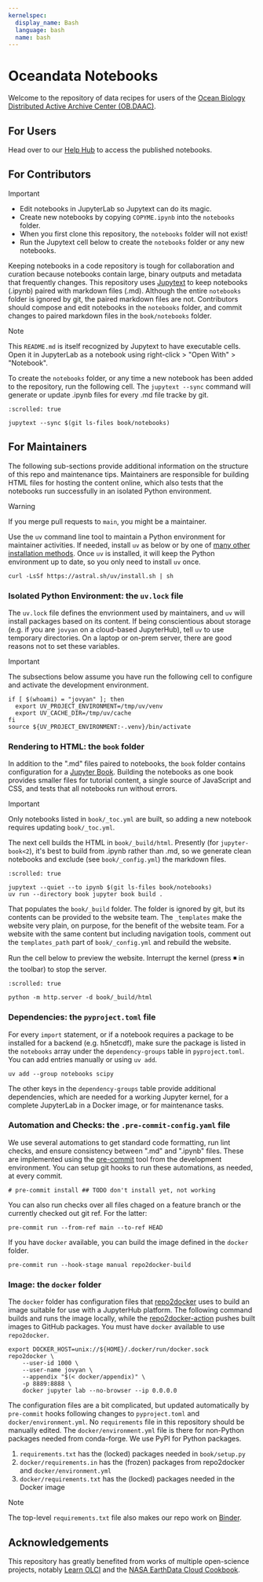 ```yaml
---
kernelspec:
  display_name: Bash
  language: bash
  name: bash
---
```


# Oceandata Notebooks

Welcome to the repository of data recipes for users of the [Ocean Biology Distributed Active Archive Center (OB.DAAC)][OB].

[OB]: https://www.earthdata.nasa.gov/centers/ob-daac

## For Users

Head over to our [Help Hub] to access the published notebooks.

[Help Hub]: https://oceancolor.gsfc.nasa.gov/resources/docs/tutorials

## For Contributors

> [!Important]
> - Edit notebooks in JupyterLab so Jupytext can do its magic.
> - Create new notebooks by copying `COPYME.ipynb` into the `notebooks` folder.
> - When you first clone this repository, the `notebooks` folder will not exist!
> - Run the Jupytext cell below to create the `notebooks` folder or any new notebooks.

Keeping notebooks in a code repository is tough for collaboration and curation because notebooks contain large, binary outputs and metadata that frequently changes.
This repository uses [Jupytext] to keep notebooks (.ipynb) paired with markdown files (.md).
Although the entire `notebooks` folder is ignored by git, the paired markdown files are not.
Contributors should compose and edit notebooks in the `notebooks` folder, and commit changes to paired markdown files in the `book/notebooks` folder.

[Jupytext]: https://jupytext.readthedocs.io/

> [!Note]
> This `README.md` is itself recognized by Jupytext to have executable cells.
> Open it in JupyterLab as a notebook using right-click > "Open With" > "Notebook".

To create the `notebooks` folder, or any time a new notebook has been added to the repository, run the following cell.
The `jupytext --sync` command will generate or update .ipynb files for every .md file tracke by git.

```{code-cell}
:scrolled: true

jupytext --sync $(git ls-files book/notebooks)
```

## For Maintainers

The following sub-sections provide additional information on the structure of this repo and maintenance tips.
Maintainers are responsible for building HTML files for hosting the content online, which also tests that the notebooks run successfully in an isolated Python environment.

> [!Warning]
> If you merge pull requests to `main`, you might be a maintainer.

Use the `uv` command line tool to maintain a Python environment for maintainer activities.
If needed, install `uv` as below or by one of [many other installation methods][uv].
Once `uv` is installed, it will keep the Python environment up to date, so you only need to install `uv` once.

```shell
curl -LsSf https://astral.sh/uv/install.sh | sh
```

[uv]: https://docs.astral.sh/uv/getting-started/installation

### Isolated Python Environment: the `uv.lock` file

The `uv.lock` file defines the envrionment used by maintainers, and `uv` will install packages based on its content.
If being conscientious about storage (e.g. if you are `jovyan` on a cloud-based JupyterHub), tell `uv` to use temporary directories.
On a laptop or on-prem server, there are good reasons not to set these variables.

> [!Important]
> The subsections below assume you have run the following cell to configure and activate the development environment.

```{code-cell}
if [ $(whoami) = "jovyan" ]; then
  export UV_PROJECT_ENVIRONMENT=/tmp/uv/venv
  export UV_CACHE_DIR=/tmp/uv/cache
fi
source ${UV_PROJECT_ENVIRONMENT:-.venv}/bin/activate
```

### Rendering to HTML: the `book` folder

In addition to the ".md" files paired to notebooks, the `book` folder contains configuration for a [Jupyter Book].
Building the notebooks as one book provides smaller files for tutorial content, a single source of JavaScript and CSS, and tests that all notebooks run without errors.

> [!Important]
> Only notebooks listed in `book/_toc.yml` are built, so adding a new notebook requires updating `book/_toc.yml`.

The next cell builds the HTML in `book/_build/html`.
Presently (for `jupyter-book<2`), it's best to build from .ipynb rather than .md, so we generate clean notebooks and exclude (see `book/_config.yml`) the markdown files.

[Jupyter Book]: https://jupyterbook.org/

```{code-cell}
:scrolled: true

jupytext --quiet --to ipynb $(git ls-files book/notebooks)
uv run --directory book jupyter book build .
```

That populates the `book/_build` folder.
The folder is ignored by git, but its contents can be provided to the website team.
The `_templates` make the website very plain, on purpose, for the benefit of the website team.
For a website with the same content but including navigation tools, comment out the `templates_path` part of `book/_config.yml` and rebuild the website.

Run the cell below to preview the website.
Interrupt the kernel (press ◾️ in the toolbar) to stop the server.

```{code-cell}
:scrolled: true

python -m http.server -d book/_build/html
```

### Dependencies: the `pyproject.toml` file

For every `import` statement, or if a notebook requires a package to be installed for a backend (e.g. h5netcdf),
make sure the package is listed in the `notebooks` array under the `dependency-groups` table in `pyproject.toml`.
You can add entries manually or using `uv add`.

```shell
uv add --group notebooks scipy
```

The other keys in the `dependency-groups` table provide additional dependencies,
which are needed for a working Jupyter kernel, for a complete JupyterLab in a Docker image, or for maintenance tasks.

### Automation and Checks: the `.pre-commit-config.yaml` file

We use several automations to get standard code formatting, run lint checks, and ensure consistency between ".md" and ".ipynb" files.
These are implemented using the [pre-commit] tool from the development environment.
You can setup git hooks to run these automations, as needed, at every commit.

[pre-commit]: https://pre-commit.com/

```{code-cell}
# pre-commit install ## TODO don't install yet, not working
```

You can also run checks over all files chaged on a feature branch or the currently checked out git ref. For the latter:

```{code-cell}
pre-commit run --from-ref main --to-ref HEAD
```

If you have `docker` available, you can build the image defined in the `docker` folder.

```{code-cell}
pre-commit run --hook-stage manual repo2docker-build
```

### Image: the `docker` folder

The `docker` folder has configuration files that [repo2docker] uses to build an image suitable for use with a JupyterHub platform.
The following command builds and runs the image locally, while the [repo2docker-action] pushes built images to GitHub packages.
You must have `docker` available to use `repo2docker`.

[repo2docker]: https://repo2docker.readthedocs.io/
[repo2docker-action]: https://github.com/marketplace/actions/repo2docker-action

```{code-cell}
export DOCKER_HOST=unix://${HOME}/.docker/run/docker.sock
repo2docker \
    --user-id 1000 \
    --user-name jovyan \
    --appendix "$(< docker/appendix)" \
    -p 8889:8888 \
    docker jupyter lab --no-browser --ip 0.0.0.0
```

The configuration files are a bit complicated, but updated automatically by `pre-commit` hooks following changes to `pyproject.toml` and `docker/environment.yml`.
No `requirements` file in this repository should be manually edited.
The `docker/environment.yml` file is there for non-Python packages needed from conda-forge.
We use PyPI for Python packages.

1. `requirements.txt` has the (locked) packages needed in `book/setup.py`
1. `docker/requirements.in` has the (frozen) packages from repo2docker and `docker/environment.yml`
1. `docker/requirements.txt` has the (locked) packages needed in the Docker image

> [!Note]
> The top-level `requirements.txt` file also makes our repo work on [Binder].

## Acknowledgements

This repository has greatly benefited from works of multiple open-science projects, notably [Learn OLCI] and the [NASA EarthData Cloud Cookbook].

[Binder]: https://mybinder.org/
[Learn OLCI]: https://github.com/wekeo/learn-olci
[NASA EarthData Cloud Cookbook]: https://nasa-openscapes.github.io/earthdata-cloud-cookbook
